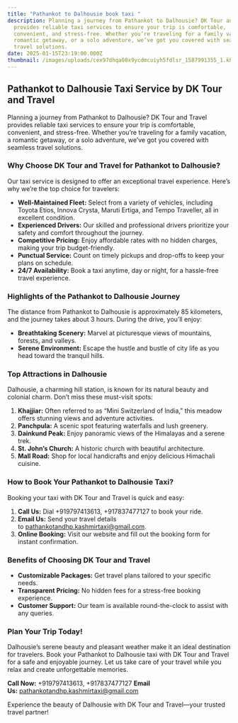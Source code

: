 ```yaml
---
title: "Pathankot to Dalhousie book taxi "
description: Planning a journey from Pathankot to Dalhousie? DK Tour and Travel
  provides reliable taxi services to ensure your trip is comfortable,
  convenient, and stress-free. Whether you’re traveling for a family vacation, a
  romantic getaway, or a solo adventure, we’ve got you covered with seamless
  travel solutions.
date: 2025-01-15T23:19:00.000Z
thumbnail: /images/uploads/cex97dhqa08x9ycdmcuiyh5fdlsr_1587991355_1.khajjiar-mini-switzerland-of-india-3.jpg
---
```

## **Pathankot to Dalhousie Taxi Service by DK Tour and Travel**

Planning a journey from Pathankot to Dalhousie? DK Tour and Travel provides reliable taxi services to ensure your trip is comfortable, convenient, and stress-free. Whether you’re traveling for a family vacation, a romantic getaway, or a solo adventure, we’ve got you covered with seamless travel solutions.

### **Why Choose DK Tour and Travel for Pathankot to Dalhousie?**

Our taxi service is designed to offer an exceptional travel experience. Here’s why we’re the top choice for travelers:

* **Well-Maintained Fleet:** Select from a variety of vehicles, including Toyota Etios, Innova Crysta, Maruti Ertiga, and Tempo Traveller, all in excellent condition.
* **Experienced Drivers:** Our skilled and professional drivers prioritize your safety and comfort throughout the journey.
* **Competitive Pricing:** Enjoy affordable rates with no hidden charges, making your trip budget-friendly.
* **Punctual Service:** Count on timely pickups and drop-offs to keep your plans on schedule.
* **24/7 Availability:** Book a taxi anytime, day or night, for a hassle-free travel experience.

### **Highlights of the Pathankot to Dalhousie Journey**

The distance from Pathankot to Dalhousie is approximately 85 kilometers, and the journey takes about 3 hours. During the drive, you’ll enjoy:

* **Breathtaking Scenery:** Marvel at picturesque views of mountains, forests, and valleys.
* **Serene Environment:** Escape the hustle and bustle of city life as you head toward the tranquil hills.

### **Top Attractions in Dalhousie**

Dalhousie, a charming hill station, is known for its natural beauty and colonial charm. Don’t miss these must-visit spots:

1. **Khajjiar:** Often referred to as “Mini Switzerland of India,” this meadow offers stunning views and adventure activities.
2. **Panchpula:** A scenic spot featuring waterfalls and lush greenery.
3. **Dainkund Peak:** Enjoy panoramic views of the Himalayas and a serene trek.
4. **St. John’s Church:** A historic church with beautiful architecture.
5. **Mall Road:** Shop for local handicrafts and enjoy delicious Himachali cuisine.

### **How to Book Your Pathankot to Dalhousie Taxi?**

Booking your taxi with DK Tour and Travel is quick and easy:

1. **Call Us:** Dial +919797413613, +917837477127 to book your ride.
2. **Email Us:** Send your travel details to [pathankotandhp.kashmirtaxi@gmail.com](<>).
3. **Online Booking:** Visit our website and fill out the booking form for instant confirmation.

### **Benefits of Choosing DK Tour and Travel**

* **Customizable Packages:** Get travel plans tailored to your specific needs.
* **Transparent Pricing:** No hidden fees for a stress-free booking experience.
* **Customer Support:** Our team is available round-the-clock to assist with any queries.

### **Plan Your Trip Today!**

Dalhousie’s serene beauty and pleasant weather make it an ideal destination for travelers. Book your Pathankot to Dalhousie taxi with DK Tour and Travel for a safe and enjoyable journey. Let us take care of your travel while you relax and create unforgettable memories.

**Call Now:** +919797413613, +917837477127
**Email Us:** [pathankotandhp.kashmirtaxi@gmail.com](<>)

Experience the beauty of Dalhousie with DK Tour and Travel—your trusted travel partner!
